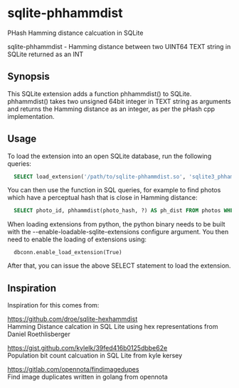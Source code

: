 # sqlite-phhammdist
PHash Hamming distance calcuation in SQLite

sqlite-phhammdist - Hamming distance between two UINT64 TEXT string in SQLite returned as an INT

## Synopsis
This SQLite extension adds a function phhammdist() to SQLite.  phhammdist()
takes two unsigned 64bit integer in TEXT string as arguments and returns the 
Hamming distance as an integer, as per the pHash cpp implementation.

## Usage
To load the extension into an open SQLite database, run the following queries:

```SQL
  SELECT load_extension('/path/to/sqlite-phhammdist.so', 'sqlite3_phhammdist_init');
```


You can then use the function in SQL queries, for example to find photos which
have a perceptual hash that is close in Hamming distance:

```SQL
  SELECT photo_id, phhammdist(photo_hash, ?) AS ph_dist FROM photos WHERE ph_dist <= 9;
```

When loading extensions from python, the python binary needs to be built with
the --enable-loadable-sqlite-extensions configure argument.  You then need to
enable the loading of extensions using:

```
  dbconn.enable_load_extension(True)
```

After that, you can issue the above SELECT statement to load the extension.

## Inspiration
Inspiration for this comes from:

https://github.com/droe/sqlite-hexhammdist  
Hamming Distance calcation in SQL Lite using hex representations from Daniel Roethlisberger

https://gist.github.com/kylelk/39fed416b0125dbbe62e  
Population bit count calcuation in SQL Lite from kyle kersey

https://gitlab.com/opennota/findimagedupes  
Find image duplicates written in golang from opennota
